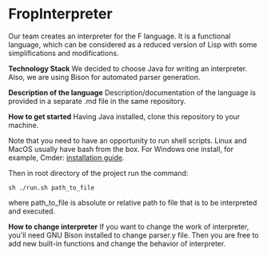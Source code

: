 # FropInterpreter

Our team creates an interpreter for the F language. It is a functional language, which can be considered as a reduced version of Lisp with some simplifications and modifications. 

**Technology Stack**
We decided to choose Java for writing an interpreter. Also, we are using Bison for automated parser generation.

**Description of the language**
Description/documentation of the language is provided in a separate .md file in the same repository.

**How to get started**
Having Java installed, clone this repository to your machine.

Note that you need to have an opportunity to run shell scripts.
Linux and MacOS usually have bash from the box.
For Windows one install, for example, Cmder: [installation guide](https://medium.com/@sithum/cmder-the-best-way-to-run-linux-shell-bash-commands-and-scripts-in-windows-cfe2d36d1028).

Then in root directory of the project run the command:

`sh ./run.sh path_to_file`

where path_to_file is absolute or relative path to file that is to be interpreted and executed.

**How to change interpreter**
If you want to change the work of interpreter, you'll need GNU Bison installed to change parser.y file.
Then you are free to add new built-in functions and change the behavior of interpreter.